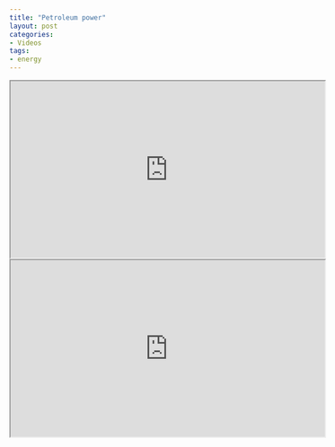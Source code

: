 ```yaml
---
title: "Petroleum power"
layout: post
categories:
- Videos
tags:
- energy
---
```


<iframe width="560" height="315" src="https://www.youtube.com/embed/winJj-1Q3uk?si=jN8giqDd_tDYnLy_" title="Life without petroleum" allow="accelerometer; autoplay; clipboard-write; encrypted-media; gyroscope; picture-in-picture; web-share" referrerpolicy="strict-origin-when-cross-origin" allowfullscreen></iframe>

<iframe width="560" height="315" src="https://www.youtube.com/embed/4lWro0U-iRE?si=Iplu42akfuopLufW" title="Thank you, North Face" allow="accelerometer; autoplay; clipboard-write; encrypted-media; gyroscope; picture-in-picture; web-share" referrerpolicy="strict-origin-when-cross-origin" allowfullscreen></iframe>
